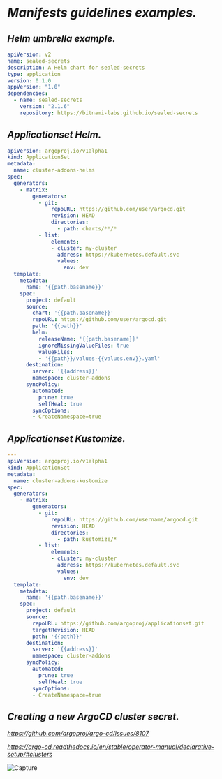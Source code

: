 # *Manifests guidelines examples.*

## ***<summary>Helm umbrella example.</summary>***

```yaml
apiVersion: v2
name: sealed-secrets
description: A Helm chart for sealed-secrets
type: application
version: 0.1.0
appVersion: "1.0"
dependencies:
  - name: sealed-secrets
    version: "2.1.6"
    repository: https://bitnami-labs.github.io/sealed-secrets
```

## ***<summary>Applicationset Helm.</summary>***

```yaml
apiVersion: argoproj.io/v1alpha1
kind: ApplicationSet
metadata:
  name: cluster-addons-helms
spec:
  generators:
    - matrix:
        generators:
          - git:
              repoURL: https://github.com/user/argocd.git
              revision: HEAD
              directories:
                - path: charts/**/*
          - list:
              elements:
              - cluster: my-cluster
                address: https://kubernetes.default.svc
                values:
                  env: dev
  template:
    metadata:
      name: '{{path.basename}}'
    spec:
      project: default
      source:
        chart: '{{path.basename}}'
        repoURL: https://github.com/user/argocd.git
        path: '{{path}}'
        helm:
          releaseName: '{{path.basename}}'
          ignoreMissingValueFiles: true
          valueFiles:
          - '{{path}}/values-{{values.env}}.yaml'
      destination:
        server: '{{address}}'
        namespace: cluster-addons
      syncPolicy:
        automated:
          prune: true
          selfHeal: true
        syncOptions:
        - CreateNamespace=true
```

## ***<summary>Applicationset Kustomize.</summary>***

```yaml
---
apiVersion: argoproj.io/v1alpha1
kind: ApplicationSet
metadata:
  name: cluster-addons-kustomize
spec:
  generators:
    - matrix:
        generators:
          - git:
              repoURL: https://github.com/username/argocd.git
              revision: HEAD
              directories:
                - path: kustomize/*
          - list:
              elements:
              - cluster: my-cluster
                address: https://kubernetes.default.svc
                values:
                  env: dev
  template:
    metadata:
      name: '{{path.basename}}'
    spec:
      project: default
      source:
        repoURL: https://github.com/argoproj/applicationset.git
        targetRevision: HEAD
        path: '{{path}}'
      destination:
        server: '{{address}}'
        namespace: cluster-addons
      syncPolicy:
        automated:
          prune: true
          selfHeal: true
        syncOptions:
        - CreateNamespace=true
```

## ***Creating a new ArgoCD cluster secret.***

*https://github.com/argoproj/argo-cd/issues/8107*

*https://argo-cd.readthedocs.io/en/stable/operator-manual/declarative-setup/#clusters*

![Capture](https://user-images.githubusercontent.com/102635491/167630255-f1d1bbb9-b6ab-4e80-a27f-f8d29f8aa2f1.PNG)